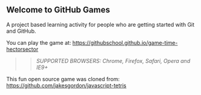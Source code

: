 ## Welcome to GitHub Games

A project based learning activity for people who are getting started with Git and GitHub.

You can play the game at: https://githubschool.github.io/game-time-hectorsector

>> _*SUPPORTED BROWSERS*: Chrome, Firefox, Safari, Opera and IE9+_

This fun open source game was cloned from: https://github.com/jakesgordon/javascript-tetris
